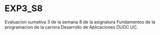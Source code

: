 # EXP3_S8
Evaluacion sumativa 3 de la semana 8 de la asignatura Fundamentos de la programacion de la carrera Desarrollo de Aplicaciones DUOC UC.
